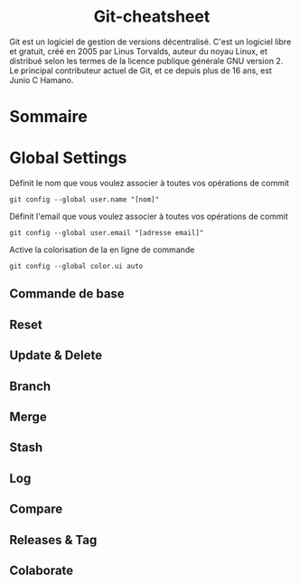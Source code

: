  # <center> Git-cheatsheet</center>

Git est un logiciel de gestion de versions décentralisé. C'est un logiciel libre et gratuit, créé en 2005 par Linus Torvalds, auteur du noyau Linux, et distribué selon les termes de la licence publique générale GNU version 2. Le principal contributeur actuel de Git, et ce depuis plus de 16 ans, est Junio C Hamano.

# Sommaire 


# Global Settings
Définit le nom que vous voulez associer à toutes vos opérations de
commit
```
git config --global user.name "[nom]"
```
Définit l'email que vous voulez associer à toutes vos opérations de commit

```
git config --global user.email "[adresse email]"
```
Active la colorisation de la  en ligne de commande

```
git config --global color.ui auto
```
## Commande de base

## Reset

## Update & Delete

## Branch

## Merge

## Stash

## Log

## Compare 

## Releases & Tag 

## Colaborate 